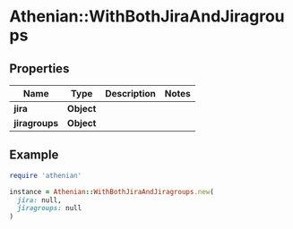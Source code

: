 # Athenian::WithBothJiraAndJiragroups

## Properties

| Name | Type | Description | Notes |
| ---- | ---- | ----------- | ----- |
| **jira** | **Object** |  |  |
| **jiragroups** | **Object** |  |  |

## Example

```ruby
require 'athenian'

instance = Athenian::WithBothJiraAndJiragroups.new(
  jira: null,
  jiragroups: null
)
```

